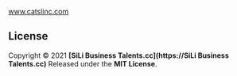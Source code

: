 www.catslinc.com

## License

Copyright © 2021 **[SiLi Business Talents.cc](https://SiLi Business Talents.cc)** Released under the **MIT License**.